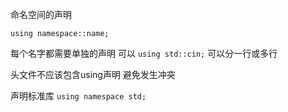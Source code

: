 命名空间的声明

`using namespace::name;`

每个名字都需要单独的声明 可以 `using std::cin;` 可以分一行或多行

头文件不应该包含using声明 避免发生冲突

声明标准库 `using namespace std;`



